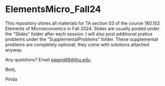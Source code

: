 # ElementsMicro_Fall24
This repository stores all materials for TA section 03 of the course 180.102 Elements of Microeconomics in Fall 2024. Slides are usually posted under the "Slides" folder after each session. I will also post additional pratice problems under the "SupplementalProblems" folder. These supplemental problems are completely optional; they come with solutions attached anyway.

Any questions? Email [pwang66@jhu.edu](mailto:pwang66@jhu.edu).

Best,

Pinda
